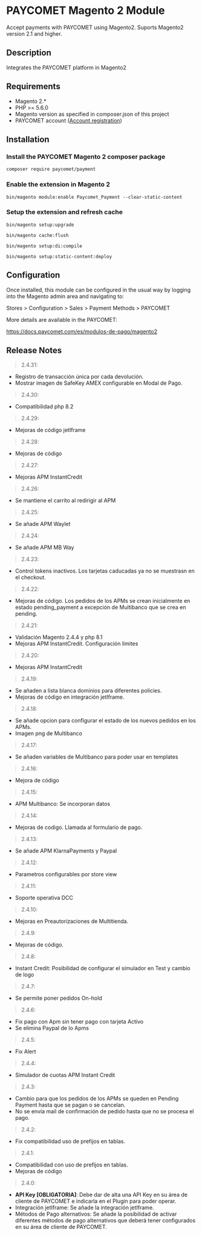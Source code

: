 # PAYCOMET Magento 2 Module

Accept payments with PAYCOMET using Magento2. Suports Magento2 version 2.1 and higher.

## Description

Integrates the PAYCOMET platform in Magento2

## Requirements

* Magento 2.*
* PHP >= 5.6.0
* Magento version as specified in composer.json of this project
* PAYCOMET account ([Account registration](https://www.paycomet.com/crear-una-cuenta))

## Installation

### Install the PAYCOMET Magento 2 composer package

```composer require paycomet/payment```

### Enable the extension in Magento 2

```bin/magento module:enable Paycomet_Payment --clear-static-content```

### Setup the extension and refresh cache

```bin/magento setup:upgrade```

```bin/magento cache:flush```

```bin/magento setup:di:compile```

```bin/magento setup:static-content:deploy```


## Configuration

Once installed, this module can be configured in the usual way by logging into the Magento admin area and navigating to:

Stores > Configuration > Sales > Payment Methods > PAYCOMET

More details are available in the PAYCOMET:

https://docs.paycomet.com/es/modulos-de-pago/magento2


## Release Notes

> 2.4.31: 

- Registro de transacción única por cada devolución.
- Mostrar imagen de SafeKey AMEX configurable en Modal de Pago.

> 2.4.30: 

- Compatibilidad php 8.2

> 2.4.29: 

- Mejoras de código jetIframe

> 2.4.28: 

- Mejoras de código

> 2.4.27: 

- Mejoras APM InstantCredit

> 2.4.26: 

- Se mantiene el carrito al redirigir al APM

> 2.4.25: 

- Se añade APM Waylet

> 2.4.24: 

- Se añade APM MB Way

> 2.4.23: 

- Control tokens inactivos. Los tarjetas caducadas ya no se muestrasn en el checkout.

> 2.4.22: 

- Mejoras de código. Los pedidos de los APMs se crean inicialmente en estado pending_payment a excepción de Multibanco que se crea en pending.

> 2.4.21: 

- Validación Magento 2.4.4 y php 8.1
- Mejoras APM InstantCredit. Configuración límites

> 2.4.20: 

- Mejoras APM InstantCredit

> 2.4.19: 

- Se añaden a lista blanca dominios para diferentes policies.
- Mejoras de código en integración jetIframe.

> 2.4.18: 

- Se añade opcion para configurar el estado de los nuevos pedidos en los APMs.
- Imagen png de Multibanco

> 2.4.17: 

- Se añaden variables de Multibanco para poder usar en templates

> 2.4.16: 

- Mejora de código

> 2.4.15: 

- APM Multibanco: Se incorporan datos

> 2.4.14: 

- Mejoras de codigo. Llamada al formulario de pago.

> 2.4.13: 

- Se añade APM KlarnaPayments y Paypal

> 2.4.12: 

- Parametros configurables por store view

> 2.4.11: 

- Soporte operativa DCC

> 2.4.10: 

- Mejoras en Preautorizaciones de Multitienda.

> 2.4.9: 

- Mejoras de código.

> 2.4.8: 

- Instant Credit: Posibilidad de configurar el simulador en Test y cambio de logo

> 2.4.7: 

- Se permite poner pedidos On-hold

> 2.4.6: 

- Fix pago con Apm sin tener pago con tarjeta Activo
- Se elimina Paypal de lo Apms

> 2.4.5: 

- Fix Alert

> 2.4.4: 

- Simulador de cuotas APM Instant Credit

> 2.4.3: 

- Cambio para que los pedidos de los APMs se queden en Pending Payment hasta que se pagan o se cancelan.
- No se envía mail de confirmación de pedido hasta que no se procesa el pago.

> 2.4.2: 

- Fix compatibilidad uso de prefijos en tablas.

> 2.4.1: 

- Compatibilidad con uso de prefijos en tablas.
- Mejoras de código

> 2.4.0: 

- **API Key [OBLIGATORIA]**: Debe dar de alta una API Key en su área de cliente de PAYCOMET e indicarla en el Plugin para poder operar.
- Integración jetIframe: Se añade la integración jetIframe.
- Métodos de Pago alternativos: Se añade la posibilidad de activar diferentes métodos de pago alternativos que deberá tener configurados en su área de cliente de PAYCOMET.
